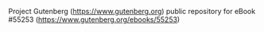 Project Gutenberg (https://www.gutenberg.org) public repository for
eBook #55253 (https://www.gutenberg.org/ebooks/55253)
